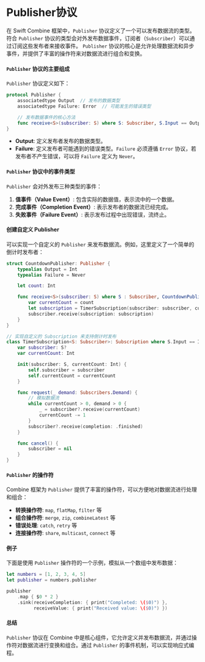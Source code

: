 # Publisher协议

在 Swift Combine 框架中，`Publisher` 协议定义了一个可以发布数据流的类型。符合 `Publisher` 协议的类型会对外发布数据事件，订阅者（`Subscriber`）可以通过订阅这些发布者来接收事件。 `Publisher` 协议的核心是允许处理数据流和异步事件，并提供了丰富的操作符来对数据流进行组合和变换。

#### `Publisher` 协议的主要组成

`Publisher` 协议定义如下：

```swift
protocol Publisher {
    associatedtype Output  // 发布的数据类型
    associatedtype Failure: Error  // 可能发生的错误类型

    // 发布数据事件的核心方法
    func receive<S>(subscriber: S) where S: Subscriber, S.Input == Output, S.Failure == Failure
}
```

* **Output**: 定义发布者发布的数据类型。
* **Failure**: 定义发布者可能遇到的错误类型。`Failure` 必须遵循 `Error` 协议，若发布者不产生错误，可以将 `Failure` 定义为 `Never`。

#### `Publisher` 协议中的事件类型

`Publisher` 会对外发布三种类型的事件：

1. **值事件（Value Event）**: 包含实际的数据值，表示流中的一个数据。
2. **完成事件（Completion Event）**: 表示发布者的数据流已经完成。
3. **失败事件（Failure Event）**: 表示发布过程中出现错误，流终止。

#### 创建自定义 Publisher

可以实现一个自定义的 `Publisher` 来发布数据流。例如，这里定义了一个简单的倒计时发布者：

```swift
struct CountdownPublisher: Publisher {
    typealias Output = Int
    typealias Failure = Never

    let count: Int

    func receive<S>(subscriber: S) where S : Subscriber, CountdownPublisher.Failure == S.Failure, CountdownPublisher.Output == S.Input {
        var currentCount = count
        let subscription = TimerSubscription(subscriber: subscriber, currentCount: currentCount)
        subscriber.receive(subscription: subscription)
    }
}

// 实现自定义的 Subscription 来支持倒计时发布
class TimerSubscription<S: Subscriber>: Subscription where S.Input == Int {
    var subscriber: S?
    var currentCount: Int

    init(subscriber: S, currentCount: Int) {
        self.subscriber = subscriber
        self.currentCount = currentCount
    }

    func request(_ demand: Subscribers.Demand) {
        // 模拟数据流
        while currentCount > 0, demand > 0 {
            _ = subscriber?.receive(currentCount)
            currentCount -= 1
        }
        subscriber?.receive(completion: .finished)
    }

    func cancel() {
        subscriber = nil
    }
}
```

#### `Publisher` 的操作符

Combine 框架为 `Publisher` 提供了丰富的操作符，可以方便地对数据流进行处理和组合：

* **转换操作符**: `map`, `flatMap`, `filter` 等
* **组合操作符**: `merge`, `zip`, `combineLatest` 等
* **错误处理**: `catch`, `retry` 等
* **连接操作符**: `share`, `multicast`, `connect` 等

#### 例子

下面是使用 `Publisher` 操作符的一个示例，模拟从一个数组中发布数据：

```swift
let numbers = [1, 2, 3, 4, 5]
let publisher = numbers.publisher

publisher
    .map { $0 * 2 }
    .sink(receiveCompletion: { print("Completed: \($0)") },
          receiveValue: { print("Received value: \($0)") })
```

#### 总结

`Publisher` 协议在 Combine 中是核心组件，它允许定义并发布数据流，并通过操作符对数据流进行变换和组合。通过 `Publisher` 的事件机制，可以实现响应式编程。





